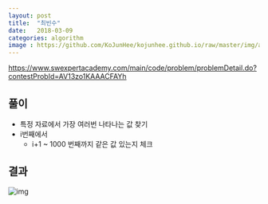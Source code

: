 ```yaml
---
layout: post
title:  "최빈수"
date:   2018-03-09
categories: algorithm
image : https://github.com/KoJunHee/kojunhee.github.io/raw/master/img/algorithm.png
---
```


<https://www.swexpertacademy.com/main/code/problem/problemDetail.do?contestProbId=AV13zo1KAAACFAYh>

## 풀이

- 특정 자료에서 가장 여러번 나타나는 값 찾기	
- i번째에서
  - i+1 ~ 1000 번째까지 같은 값 있는지 체크


## 결과

![img](https://github.com/KoJunHee/kojunhee.github.io/raw/master/img/swa1.png)